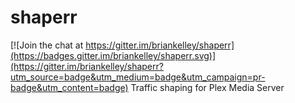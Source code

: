# shaperr

[![Join the chat at https://gitter.im/briankelley/shaperr](https://badges.gitter.im/briankelley/shaperr.svg)](https://gitter.im/briankelley/shaperr?utm_source=badge&utm_medium=badge&utm_campaign=pr-badge&utm_content=badge)
Traffic shaping for Plex Media Server

